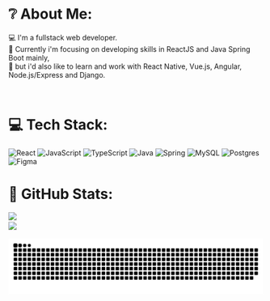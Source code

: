 # ❔ About Me:
💻 I'm a fullstack web developer.<br>💨 Currently i'm focusing on developing skills in ReactJS and Java Spring Boot mainly,<br>💭 but i'd also like to learn and work with React Native, Vue.js, Angular, Node.js/Express and Django.

<p align="center">
 <a href="https://www.instagram.com/7samuca7" target="_blank"><img alt="" src="https://img.shields.io/badge/Instagram-000?logo=instagram&logoColor=white&style=for-the-badge" style="vertical-align:center" /></a>
<a href="https://twitter.com/7samluiz7" target="_blank"><img alt="" src="https://img.shields.io/badge/Twitter-000?logo=Twitter&logoColor=white&style=for-the-badge" style="vertical-align:center" /></a>
<a href="https://linkedin.com/in/samuelluizrl" target="_blank"><img alt="" src="https://img.shields.io/badge/LinkedIn-000?logo=linkedin&logoColor=white&style=for-the-badge" style="vertical-align:center" /></a></p> 

# 💻 Tech Stack:
![React](https://img.shields.io/badge/react-%2320232a.svg?style=flat-square&logo=react&logoColor=white&color=black) ![JavaScript](https://img.shields.io/badge/javascript-%23323330.svg?style=flat-square&logo=javascript&logoColor=white&color=black) ![TypeScript](https://img.shields.io/badge/typescript-%23007ACC.svg?style=flat-square&logo=typescript&logoColor=white&color=black) ![Java](https://img.shields.io/badge/java-%23ED8B00.svg?style=flat-square&logo=java&logoColor=white&color=black) ![Spring](https://img.shields.io/badge/spring-%236DB33F.svg?style=flat-square&logo=spring&logoColor=white&color=black) ![MySQL](https://img.shields.io/badge/mysql-%2300f.svg?style=flat-square&logo=mysql&logoColor=white&color=black) ![Postgres](https://img.shields.io/badge/postgres-%23316192.svg?style=flat-square&logo=postgresql&logoColor=white&color=black) 	![Figma](https://img.shields.io/badge/figma-%23F24E1E.svg?style=flat-square&logo=figma&logoColor=white&color=black)
# 🏁 GitHub Stats:
![](https://github-readme-stats.vercel.app/api?username=samluiz&theme=swift&hide_border=true&include_all_commits=true&count_private=true)<br/>
![](https://github-readme-stats.vercel.app/api/top-langs/?username=samluiz&theme=swift&hide_border=true&include_all_commits=true&count_private=true)

![GitHub Snake dark](https://github.com/samluiz/samluiz/blob/output/github-contribution-grid-snake-dark.svg)
